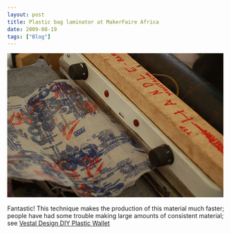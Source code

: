```yaml
---
layout: post
title: Plastic bag laminator at MakerFaire Africa
date: 2009-08-19
tags: ["Blog"]
---
```


[![](3823129784_94188bf26a.jpg)](http://www.flickr.com/photos/whiteafrican/3823129784/in/pool-makerfaireafrica/)

Fantastic! This technique makes the production of this material much faster; people have had some trouble making large amounts of consistent material; see [Vestal Design DIY Plastic Wallet](http://www.vestaldesign.com/blog/2006/03/plastic-bag-wallet/)